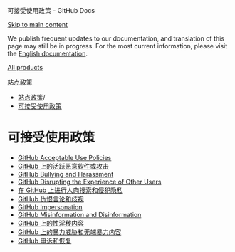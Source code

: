可接受使用政策 - GitHub Docs

[Skip to main content](#main-content)

We publish frequent updates to our documentation, and translation of this page may still be in progress. For the most current information, please visit the [English documentation](/en).

[All products](/zh)

[站点政策](/zh/site-policy)

* [站点政策](/zh/site-policy)/
* [可接受使用政策](/zh/site-policy/acceptable-use-policies)

可接受使用政策
==========

* [GitHub Acceptable Use Policies](/zh/site-policy/acceptable-use-policies/github-acceptable-use-policies)
* [GitHub 上的活跃恶意软件或攻击](/zh/site-policy/acceptable-use-policies/github-active-malware-or-exploits)
* [GitHub Bullying and Harassment](/zh/site-policy/acceptable-use-policies/github-bullying-and-harassment)
* [GitHub Disrupting the Experience of Other Users](/zh/site-policy/acceptable-use-policies/github-disrupting-the-experience-of-other-users)
* [在 GitHub 上进行人肉搜索和侵犯隐私](/zh/site-policy/acceptable-use-policies/github-doxxing-and-invasion-of-privacy)
* [GitHub 仇恨言论和歧视](/zh/site-policy/acceptable-use-policies/github-hate-speech-and-discrimination)
* [GitHub Impersonation](/zh/site-policy/acceptable-use-policies/github-impersonation)
* [GitHub Misinformation and Disinformation](/zh/site-policy/acceptable-use-policies/github-misinformation-and-disinformation)
* [GitHub 上的性淫秽内容](/zh/site-policy/acceptable-use-policies/github-sexually-obscene-content)
* [GitHub 上的暴力威胁和无端暴力内容](/zh/site-policy/acceptable-use-policies/github-threats-of-violence-and-gratuitously-violent-content)
* [GitHub 申诉和恢复](/zh/site-policy/acceptable-use-policies/github-appeal-and-reinstatement)
